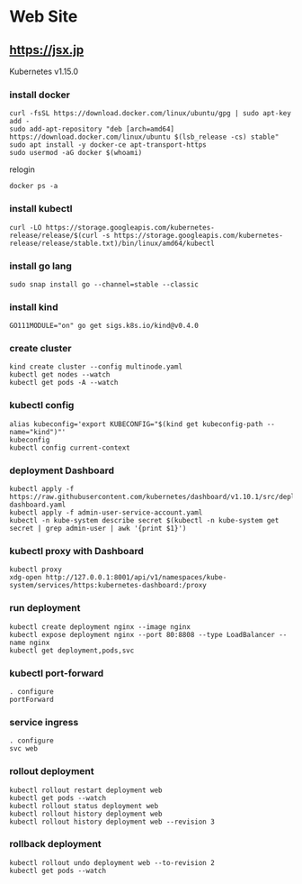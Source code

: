 # Web Site

## https://jsx.jp

Kubernetes v1.15.0

### install docker

```
curl -fsSL https://download.docker.com/linux/ubuntu/gpg | sudo apt-key add -
sudo add-apt-repository "deb [arch=amd64] https://download.docker.com/linux/ubuntu $(lsb_release -cs) stable"
sudo apt install -y docker-ce apt-transport-https
sudo usermod -aG docker $(whoami)
```

relogin

```
docker ps -a
```

### install kubectl

```
curl -LO https://storage.googleapis.com/kubernetes-release/release/$(curl -s https://storage.googleapis.com/kubernetes-release/release/stable.txt)/bin/linux/amd64/kubectl
```

### install go lang

```
sudo snap install go --channel=stable --classic
```

### install kind

```
GO111MODULE="on" go get sigs.k8s.io/kind@v0.4.0
```

### create cluster

```
kind create cluster --config multinode.yaml
kubectl get nodes --watch
kubectl get pods -A --watch
```

### kubectl config

```
alias kubeconfig='export KUBECONFIG="$(kind get kubeconfig-path --name="kind")"'
kubeconfig
kubectl config current-context
```

### deployment Dashboard

```
kubectl apply -f https://raw.githubusercontent.com/kubernetes/dashboard/v1.10.1/src/deploy/recommended/kubernetes-dashboard.yaml
kubectl apply -f admin-user-service-account.yaml
kubectl -n kube-system describe secret $(kubectl -n kube-system get secret | grep admin-user | awk '{print $1}')
```

### kubectl proxy with Dashboard

```
kubectl proxy
xdg-open http://127.0.0.1:8001/api/v1/namespaces/kube-system/services/https:kubernetes-dashboard:/proxy
```

### run deployment

```
kubectl create deployment nginx --image nginx
kubectl expose deployment nginx --port 80:8808 --type LoadBalancer --name nginx
kubectl get deployment,pods,svc
```

### kubectl port-forward

```
. configure
portForward
```

### service ingress
```
. configure
svc web
```

### rollout deployment

```
kubectl rollout restart deployment web
kubectl get pods --watch
kubectl rollout status deployment web
kubectl rollout history deployment web
kubectl rollout history deployment web --revision 3
```

### rollback deployment

```
kubectl rollout undo deployment web --to-revision 2
kubectl get pods --watch
```
